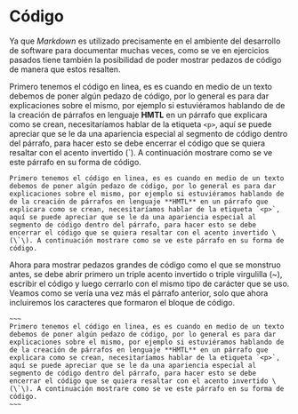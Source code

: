 # Código

Ya que *Markdown* es utilizado precisamente en el ambiente del desarrollo de software para documentar muchas veces, como se ve en ejercicios pasados tiene también la posibilidad de poder mostrar pedazos de código de manera que estos resalten.

Primero tenemos el código en linea, es es cuando en medio de un texto debemos de poner algún pedazo de código, por lo general es para dar explicaciones sobre el mismo, por ejemplo si estuviéramos hablando de de la creación de párrafos en lenguaje **HMTL** en un párrafo que explicara como se crean, necesitaríamos hablar de la etiqueta `<p>`, aquí se puede apreciar que se le da una apariencia especial al segmento de código dentro del párrafo, para hacer esto se debe encerrar el código que se quiera resaltar con el acento invertido \(\`\). A continuación mostrare como se ve este párrafo en su forma de código.

~~~
Primero tenemos el código en linea, es es cuando en medio de un texto debemos de poner algún pedazo de código, por lo general es para dar explicaciones sobre el mismo, por ejemplo si estuviéramos hablando de de la creación de párrafos en lenguaje **HMTL** en un párrafo que explicara como se crean, necesitaríamos hablar de la etiqueta `<p>`, aquí se puede apreciar que se le da una apariencia especial al segmento de código dentro del párrafo, para hacer esto se debe encerrar el código que se quiera resaltar con el acento invertido \(\`\). A continuación mostrare como se ve este párrafo en su forma de código.
~~~

Ahora para mostrar pedazos grandes de código como el que se monstruo antes, se debe abrir primero un triple acento invertido o triple virgulilla \(~\), escribir el código y luego cerrarlo con el mismo tipo de carácter que se uso. Veamos como se vería una vez más el párrafo anterior, solo que ahora incluiremos los caracteres que formaron el bloque de código. 

```
~~~
Primero tenemos el código en linea, es es cuando en medio de un texto debemos de poner algún pedazo de código, por lo general es para dar explicaciones sobre el mismo, por ejemplo si estuviéramos hablando de de la creación de párrafos en lenguaje **HMTL** en un párrafo que explicara como se crean, necesitaríamos hablar de la etiqueta `<p>`, aquí se puede apreciar que se le da una apariencia especial al segmento de código dentro del párrafo, para hacer esto se debe encerrar el código que se quiera resaltar con el acento invertido \(\`\). A continuación mostrare como se ve este párrafo en su forma de código.
~~~
```